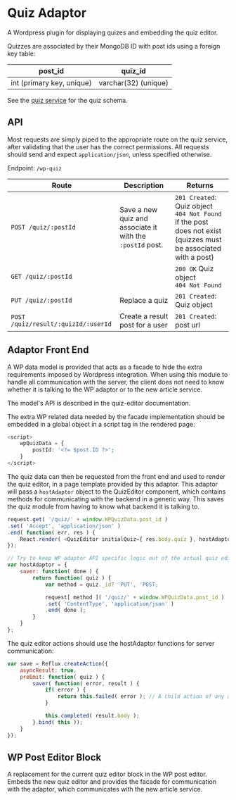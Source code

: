 # Quiz Adaptor

A Wordpress plugin for displaying quizes and embedding the quiz editor.

Quizzes are associated by their MongoDB ID with post ids using a foreign key table:

post_id                   | quiz_id
--------------------------|--------
int (primary key, unique) | varchar(32) (unique)

See the [quiz service](https://bitbucket.org/menapost/quiz-service) for the quiz schema.

## API

Most requests are simply piped to the appropriate route on the quiz service, after validating that the user has the correct permissions. All requests should send and expect `application/json`, unless specified otherwise.

Endpoint: `/wp-quiz`

Route | Description | Returns
--|--|--
`POST /quiz/:postId` | Save a new quiz and associate it with the `:postId` post. | `201 Created`: Quiz object<br>`404 Not Found` if the post does not exist (quizzes must be associated with a post)
`GET /quiz/:postId` | | `200 OK` Quiz object<br>`404 Not Found`
`PUT /quiz/:postId` | Replace a quiz | `201 Created`: Quiz object
`POST /quiz/result/:quizId/:userId` | Create a result post for a user | `201 Created`: post url

## Adaptor Front End

A WP data model is provided that acts as a facade to hide the extra requirements imposed by Wordpress integration. When using this module to handle all communication with the server, the client does not need to know whether it is talking to the WP adaptor or to the new article service.

The model's API is described in the quiz-editor documentation.

The extra WP related data needed by the facade implementation should be embedded in a global object in a script tag in the rendered page:

```php
<script>
	wpQuizData = {
		postId: '<?= $post.ID ?>';
	}
</script>
```

The quiz data can then be requested from the front end and used to render the quiz editor, in a page template provided by this adaptor. This adaptor will pass a `hostAdaptor` object to the QuizEditor component, which contains methods for communicating with the backend in a generic way. This saves the quiz module from having to know what backend it is talking to.

```javascript
request.get( '/quiz/' + window.WPQuizData.post_id )
.set( 'Accept', 'application/json' )
.end( function( err, res ) {
	React.render( <QuizEditor initialQuiz={ res.body.quiz }, hostAdaptor={ WPHostAdaptor }/>, document.getElementById( 'the-quiz-editor-box' ));
});

// Try to keep WP adaptor API specific logic out of the actual quiz editor module. The quiz editor should just export a QuizEditor component for us to render here.
var hostAdaptor = {
	saver: function( done ) {
		return function( quiz ) {
			var method = quiz._id? 'PUT', 'POST;

			request[ method ]( '/quiz/' + window.WPQuizData.post_id )
			.set( 'ContentType', 'application/json' )
			.end( done );
		}
	}
};
```

The quiz editor actions should use the hostAdaptor functions for server communication:

```javascript
var save = Reflux.createAction({
	asyncResult: true,
	preEmit: function( quiz ) {
		saver( function( error, result ) {
			if( error ) {
				return this.failed( error ); // A child action of any asyncResult action
			}

			this.completed( result.body );
		}.bind( this ));
	}
});
```

## WP Post Editor Block

A replacement for the current quiz editor block in the WP post editor. Embeds the new quiz editor and provides the facade for communication with the adaptor, which communicates with the new article service.
